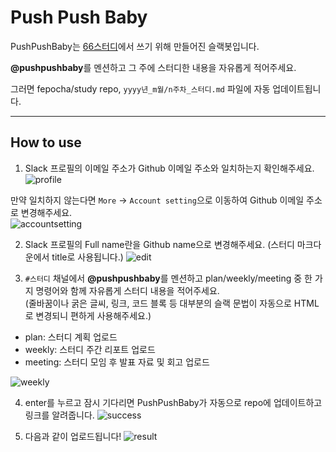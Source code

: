 # Push Push Baby

PushPushBaby는 [66스터디](https://github.com/fepocha/study)에서 쓰기 위해 만들어진 슬랙봇입니다.

**@pushpushbaby**를 멘션하고 그 주에 스터디한 내용을 자유롭게 적어주세요.

그러면 fepocha/study repo, `yyyy년_m월/n주차_스터디.md` 파일에 자동 업데이트됩니다.

-------

## How to use

1. Slack 프로필의 이메일 주소가 Github 이메일 주소와 일치하는지 확인해주세요.  
![profile]('https://github.com/jy7123943/pushpushbaby/blob/main/resources/profile.jpeg')

만약 일치하지 않는다면 `More` -> `Account setting`으로 이동하여 Github 이메일 주소로 변경해주세요.  
![accountsetting]('https://github.com/jy7123943/pushpushbaby/blob/main/resources/accountsetting.jpeg')

2. Slack 프로필의 Full name란을 Github name으로 변경해주세요.
(스터디 마크다운에서 title로 사용됩니다.)
![edit]('https://github.com/jy7123943/pushpushbaby/blob/main/resources/edit.png')

3. `#스터디` 채널에서 **@pushpushbaby**를 멘션하고 plan/weekly/meeting 중 한 가지 명령어와 함께 자유롭게 스터디 내용을 적어주세요.  
(줄바꿈이나 굵은 글씨, 링크, 코드 블록 등 대부분의 슬랙 문법이 자동으로 HTML로 변경되니 편하게 사용해주세요.)

  - plan: 스터디 계획 업로드
  - weekly: 스터디 주간 리포트 업로드
  - meeting: 스터디 모임 후 발표 자료 및 회고 업로드

![weekly]('https://github.com/jy7123943/pushpushbaby/blob/main/resources/weekly.png')

4. enter를 누르고 잠시 기다리면 PushPushBaby가 자동으로 repo에 업데이트하고 링크를 알려줍니다.
![success]('https://github.com/jy7123943/pushpushbaby/blob/main/resources/success.png')

5. 다음과 같이 업로드됩니다!
![result]('https://github.com/jy7123943/pushpushbaby/blob/main/resources/result.png')
